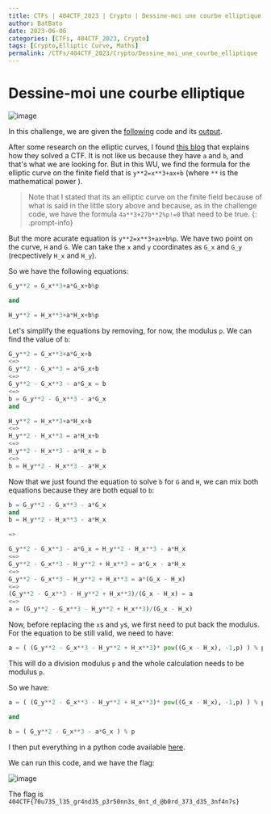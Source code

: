 ```yaml
---
title: CTFs | 404CTF_2023 | Crypto | Dessine-moi une courbe elliptique
author: BatBato
date: 2023-06-06
categories: [CTFs, 404CTF_2023, Crypto]
tags: [Crypto,Elliptic Curve, Maths]
permalink: /CTFs/404CTF_2023/Crypto/Dessine_moi_une_courbe_elliptique
---
```


# Dessine-moi une courbe elliptique

![image](https://github.com/Nouman404/nouman404.github.io/assets/73934639/b2d3efc6-6433-431e-ad05-6cb1d53bbf64)


In this challenge, we are given the [following](https://github.com/Nouman404/nouman404.github.io/blob/main/_posts/CTFs/404CTF_2023/Crypto/challenge.py) code and its [output](https://github.com/Nouman404/nouman404.github.io/blob/main/_posts/CTFs/404CTF_2023/Crypto/data.txt).

After some research on the elliptic curves, I found [this blog](https://ctf-wiki.mahaloz.re/crypto/asymmetric/discrete-log/ecc/) that explains how they solved a CTF. It is not like us because they have `a` and `b`, and that's what we are looking for. But in this WU, we find the formula for the elliptic curve on the finite field that is `y**2=x**3+ax+b` (where `**` is the mathematical power ).

> Note that I stated that its an elliptic curve on the finite field because of what is said in the little story above and because, as in the challenge code, we have the formula `4a**3+27b**2%p!=0` that need to be true.
{: .prompt-info}

But the more acurate equation is `y**2=x**3+ax+b%p`. We have two point on the curve, `H` and `G`. We can take the `x` and `y` coordinates as `G_x` and `G_y` (recpectively `H_x` and `H_y`).

So we have the following equations:

```python
G_y**2 = G_x**3+a*G_x+b%p 

and

H_y**2 = H_x**3+a*H_x+b%p
```

Let's simplify the equations by removing, for now, the modulus `p`. We can find the value of `b`:

```python
G_y**2 = G_x**3+a*G_x+b
<=> 
G_y**2 - G_x**3 = a*G_x+b
<=>
G_y**2 - G_x**3 - a*G_x = b
<=>
b = G_y**2 - G_x**3 - a*G_x
and

H_y**2 = H_x**3+a*H_x+b
<=> 
H_y**2 - H_x**3 = a*H_x+b
<=>
H_y**2 - H_x**3 - a*H_x = b
<=>
b = H_y**2 - H_x**3 - a*H_x
```

Now that we just found the equation to solve `b` for `G` and `H`, we can mix both equations because they are both equal to `b`:

```python
b = G_y**2 - G_x**3 - a*G_x
and
b = H_y**2 - H_x**3 - a*H_x

=>

G_y**2 - G_x**3 - a*G_x = H_y**2 - H_x**3 - a*H_x
<=>
G_y**2 - G_x**3 - H_y**2 + H_x**3 = a*G_x - a*H_x
<=>
G_y**2 - G_x**3 - H_y**2 + H_x**3 = a*(G_x - H_x)
<=>
(G_y**2 - G_x**3 - H_y**2 + H_x**3)/(G_x - H_x) = a
<=>
a = (G_y**2 - G_x**3 - H_y**2 + H_x**3)/(G_x - H_x)
```

Now, before replacing the `x`s and `y`s, we first need to put back the modulus. For the equation to be still valid, we need to have:

```python
a = ( (G_y**2 - G_x**3 - H_y**2 + H_x**3)* pow((G_x - H_x), -1,p) ) % p
```

This will do a division modulus `p` and the whole calculation needs to be modulus `p`.

So we have:

```python
a = ( (G_y**2 - G_x**3 - H_y**2 + H_x**3)* pow((G_x - H_x), -1,p) ) % p

and

b = ( G_y**2 - G_x**3 - a*G_x ) % p
```

I then put everything in a python code available [here](https://github.com/Nouman404/nouman404.github.io/blob/main/_posts/CTFs/404CTF_2023/Crypto/eliptic.py).

We can run this code, and we have the flag:

![image](https://github.com/Nouman404/nouman404.github.io/assets/73934639/bfe5b9e4-9b69-4347-a28e-7cba3e8a3e41)

The flag is `404CTF{70u735_l35_gr4nd35_p3r50nn3s_0nt_d_@b0rd_373_d35_3nf4n7s}`



